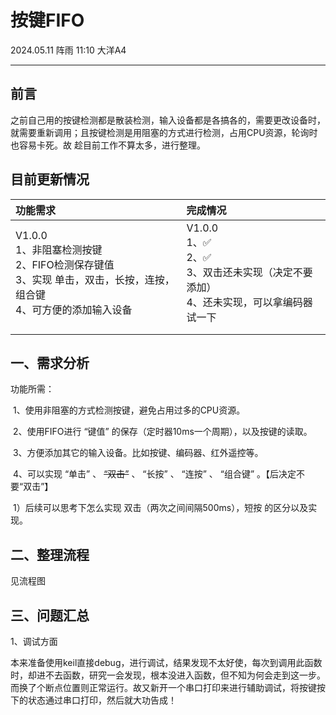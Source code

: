 # 按键FIFO

2024.05.11  阵雨  11:10      大洋A4

---



## 前言

之前自己用的按键检测都是散装检测，输入设备都是各搞各的，需要更改设备时，就需要重新调用；且按键检测是用阻塞的方式进行检测，占用CPU资源，轮询时也容易卡死。故 趁目前工作不算太多，进行整理。



## 目前更新情况

| 功能需求                                                     | 完成情况                                                     |
| :----------------------------------------------------------- | :----------------------------------------------------------- |
| V1.0.0 <br />1、非阻塞检测按键<br />2、FIFO检测保存键值<br />3、实现 单击，双击，长按，连按，组合键<br />4、可方便的添加输入设备 | V1.0.0 <br />1、✅<br />2、✅<br />3、双击还未实现（决定不要添加）<br />4、还未实现，可以拿编码器试一下 |
|                                                              |                                                              |
|                                                              |                                                              |





## 一、需求分析

功能所需：

​    1、使用非阻塞的方式检测按键，避免占用过多的CPU资源。

​    2、使用FIFO进行 “键值” 的保存（定时器10ms一个周期），以及按键的读取。

​    3、方便添加其它的输入设备。比如按键、编码器、红外遥控等。

​    4、可以实现 “单击” 、 ~~“双击”~~ 、 “长按” 、 “连按” 、 “组合键” 。【后决定不要“双击”】

​        1）后续可以思考下怎么实现 双击（两次之间间隔500ms），短按 的区分以及实现。



## 二、整理流程

见流程图





## 三、问题汇总

1、调试方面

​        本来准备使用keil直接debug，进行调试，结果发现不太好使，每次到调用此函数时，却进不去函数，研究一会发现，根本没进入函数，但不知为何会走到这一步。而换了个断点位置则正常运行。故又新开一个串口打印来进行辅助调试，将按键按下的状态通过串口打印，然后就大功告成！





